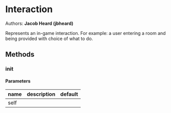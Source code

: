 # Interaction
Authors: **Jacob Heard (jbheard)**

Represents an in-game interaction. For example: a user entering a room and being provided with choice of what to do. 

## Methods


### __init__




#### Parameters
name | description | default
--- | --- | ---
self |  | 




